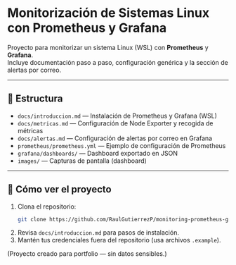 # Monitorización de Sistemas Linux con Prometheus y Grafana

Proyecto para monitorizar un sistema Linux (WSL) con **Prometheus** y **Grafana**.  
Incluye documentación paso a paso, configuración genérica y la sección de alertas por correo.

---

## 📂 Estructura

- `docs/introduccion.md` — Instalación de Prometheus y Grafana (WSL)
- `docs/metricas.md` — Configuración de Node Exporter y recogida de métricas
- `docs/alertas.md` — Configuración de alertas por correo en Grafana
- `prometheus/prometheus.yml` — Ejemplo de configuración de Prometheus
- `grafana/dashboards/` — Dashboard exportado en JSON
- `images/` — Capturas de pantalla (dashboard)

---

## 🚀 Cómo ver el proyecto

1. Clona el repositorio:
   ```bash
   git clone https://github.com/RaulGutierrezP/monitoring-prometheus-grafana.git
2. Revisa `docs/introduccion.md` para pasos de instalación.
3. Mantén tus credenciales fuera del repositorio (usa archivos `.example`).

(Proyecto creado para portfolio — sin datos sensibles.)
